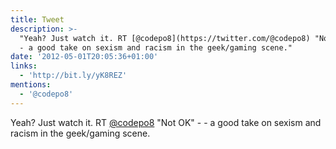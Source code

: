 ```yaml
---
title: Tweet
description: >-
  "Yeah? Just watch it. RT [@codepo8](https://twitter.com/@codepo8) "Not OK" - 
  - a good take on sexism and racism in the geek/gaming scene."
date: '2012-05-01T20:05:36+01:00'
links:
  - 'http://bit.ly/yK8REZ'
mentions:
  - '@codepo8'
---
```

Yeah? Just watch it. RT [@codepo8](https://twitter.com/@codepo8) "Not OK" -  - a good take on sexism and racism in the geek/gaming scene.
